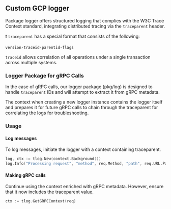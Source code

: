 ## Custom GCP logger

Package logger offers structured logging that complies with the W3C Trace Context standard, integrating
distributed tracing via the `traceparent` header.

:exclamation: `traceparent` has a special format that consists of the following:

```
version-traceid-parentid-flags
```

`traceid` allows correlation of all operations under a single transaction across multiple systems.

### Logger Package for gRPC Calls

In the case of gRPC calls, our logger package (pkg/log) is designed to handle `traceparent` IDs and will attempt to extract it from gRPC metadata.

The context when creating a new logger instance contains the logger itself and prepares it for future gRPC calls to chain through the traceparent for correlating the logs for troubleshooting.

### Usage

#### Log messages

To log messages, initiate the logger with a context containing traceparent.

```go
log, ctx := tlog.New(context.Background())
log.Info("Processing request", "method", req.Method, "path", req.URL.Path)
```

#### Making gRPC calls

Continue using the context enriched with gRPC metadata. However, ensure that it now includes the traceparent value.

```go
ctx := tlog.GetGRPCContext(req)
```
